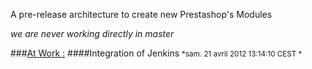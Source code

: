 A pre-release architecture to create new Prestashop's Modules

*we are never working directly in master*

###<u>At Work :</u>
####Integration of Jenkins
  <small>*sam. 21 avril 2012 13:14:10 CEST *</small>
